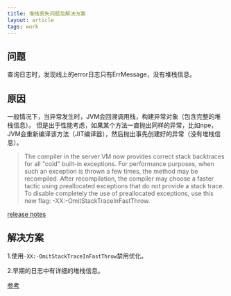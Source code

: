 ```yaml
---
title: 堆栈丢失问题及解决方案
layout: article
tags: work
---
```


## 问题
查询日志时，发现线上的error日志只有ErrMessage，没有堆栈信息。
## 原因
一般情况下，当异常发生时，JVM会回溯调用栈，构建异常对象（包含完整的堆栈信息）。
但是出于性能考虑，如果某个方法一直抛出同样的异常，比如npe，JVM会重新编译该方法（JIT编译器），然后抛出事先创建好的异常（没有堆栈信息）。

>The compiler in the server VM now provides correct stack backtraces for all "cold" built-in exceptions.
>For performance purposes, when such an exception is thrown a few times, the method may be recompiled.
>After recompilation, the compiler may choose a faster tactic using preallocated exceptions that do not provide a stack trace.
>To disable completely the use of preallocated exceptions, use this new flag: -XX:-OmitStackTraceInFastThrow.
>

[release notes](https://www.oracle.com/technetwork/java/javase/relnotes-139183.html)

## 解决方案
1.使用`-XX:-OmitStackTraceInFastThrow`禁用优化。

2.早期的日志中有详细的堆栈信息。

[参考](https://www.cnblogs.com/junejs/p/12686906.html)
